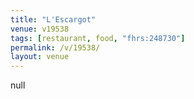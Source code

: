 ```yaml
---
title: "L'Escargot"
venue: v19538
tags: [restaurant, food, "fhrs:248730"]
permalink: /v/19538/
layout: venue
---
```

null